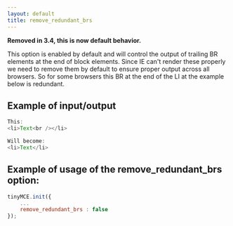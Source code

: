 ```yaml
---
layout: default
title: remove_redundant_brs
---
```


**Removed in 3.4, this is now default behavior.**

This option is enabled by default and will control the output of trailing BR elements at the end of block elements. Since IE can't render these properly we need to remove them by default to ensure proper output across all browsers. So for some browsers this BR at the end of the LI at the example below is redundant.

## Example of input/output

```js
This:
<li>Text<br /></li>

Will become:
<li>Text</li>
```

## Example of usage of the remove_redundant_brs option:

```js
tinyMCE.init({
	...
	remove_redundant_brs : false
});
```
